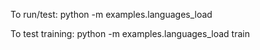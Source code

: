 To run/test:
python -m examples.languages_load

To test training:
python -m examples.languages_load train